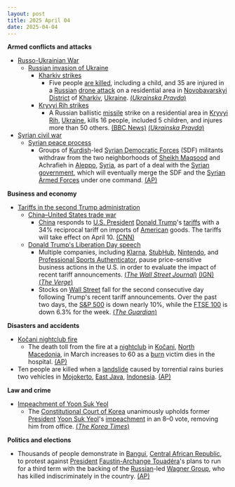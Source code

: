 ```yaml
---
layout: post
title: 2025 April 04
date: 2025-04-04
---
```



**Armed conflicts and attacks**

* [Russo-Ukrainian War](https://en.wikipedia.org/wiki/Russo-Ukrainian_War "Russo-Ukrainian War")
  + [Russian invasion of Ukraine](https://en.wikipedia.org/wiki/Russian_invasion_of_Ukraine "Russian invasion of Ukraine")
    - [Kharkiv strikes](https://en.wikipedia.org/wiki/Kharkiv_strikes_%282022%E2%80%93present%29 "Kharkiv strikes (2022–present)")
      * Five people [are killed](https://en.wikipedia.org/wiki/Attacks_on_civilians_in_the_Russian_invasion_of_Ukraine "Attacks on civilians in the Russian invasion of Ukraine"), including a child, and 35 are injured in a [Russian](https://en.wikipedia.org/wiki/Russian_Armed_Forces "Russian Armed Forces") [drone attack](https://en.wikipedia.org/wiki/Drone_warfare "Drone warfare") on a residential area in [Novobavarskyi District](https://en.wikipedia.org/wiki/Novobavarskyi_District "Novobavarskyi District") of [Kharkiv](https://en.wikipedia.org/wiki/Kharkiv "Kharkiv"), [Ukraine](https://en.wikipedia.org/wiki/Ukraine "Ukraine"). [(*Ukrainska Pravda*)](https://www.pravda.com.ua/eng/news/2025/04/4/7506067/)
    - [Kryvyi Rih strikes](https://en.wikipedia.org/wiki/Kryvyi_Rih_strikes_%282022%E2%80%93present%29 "Kryvyi Rih strikes (2022–present)")
      * A Russian ballistic [missile](https://en.wikipedia.org/wiki/Missile "Missile") strike on a residential area in [Kryvyi Rih](https://en.wikipedia.org/wiki/Kryvyi_Rih "Kryvyi Rih"), [Ukraine](https://en.wikipedia.org/wiki/Ukraine "Ukraine"), kills 16 people, included 5 children, and injures more than 50 others. [(BBC News)](https://www.bbc.co.uk/news/articles/c3wxe5g4z9yo) [(*Ukrainska Pravda*)](https://www.pravda.com.ua/eng/news/2025/04/4/7506089/)
* [Syrian civil war](https://en.wikipedia.org/wiki/Syrian_civil_war "Syrian civil war")
  + [Syrian peace process](https://en.wikipedia.org/wiki/Syrian_peace_process "Syrian peace process")
    - Groups of [Kurdish](https://en.wikipedia.org/wiki/Kurds_in_Syria "Kurds in Syria")-led [Syrian Democratic Forces](https://en.wikipedia.org/wiki/Syrian_Democratic_Forces "Syrian Democratic Forces") (SDF) militants withdraw from the two neighborhoods of [Sheikh Maqsood](https://en.wikipedia.org/wiki/Sheikh_Maqsood "Sheikh Maqsood") and Achrafieh in [Aleppo](https://en.wikipedia.org/wiki/Aleppo "Aleppo"), [Syria](https://en.wikipedia.org/wiki/Syria "Syria"), as part of a deal with the [Syrian government](https://en.wikipedia.org/wiki/Syrian_government "Syrian government"), which will eventually merge the SDF and the [Syrian Armed Forces](https://en.wikipedia.org/wiki/Syrian_Armed_Forces "Syrian Armed Forces") under one command. [(AP)](https://apnews.com/article/syria-aleppo-sdf-sheikh-maksoud-achrafieh-withdrawal-9b8cd819c04b222a695455bb426f92df)

**Business and economy**

* [Tariffs in the second Trump administration](https://en.wikipedia.org/wiki/Tariffs_in_the_second_Trump_administration "Tariffs in the second Trump administration")
  + [China–United States trade war](https://en.wikipedia.org/wiki/China%E2%80%93United_States_trade_war "China–United States trade war")
    - [China](https://en.wikipedia.org/wiki/China "China") responds to [U.S. President](https://en.wikipedia.org/wiki/President_of_the_United_States "President of the United States") [Donald Trump](https://en.wikipedia.org/wiki/Donald_Trump "Donald Trump")'s [tariffs](https://en.wikipedia.org/wiki/Tariff "Tariff") with a 34% reciprocal tariff on imports of [American](https://en.wikipedia.org/wiki/United_States "United States") goods. The tariffs will take effect on April 10. [(CNN)](https://edition.cnn.com/2025/04/04/business/china-us-tariffs-retaliation-hnk-intl/index.html)
  + [Donald Trump's Liberation Day speech](https://en.wikipedia.org/wiki/Donald_Trump%27s_Liberation_Day_speech "Donald Trump's Liberation Day speech")
    - Multiple companies, including [Klarna](https://en.wikipedia.org/wiki/Klarna "Klarna"), [StubHub](https://en.wikipedia.org/wiki/StubHub "StubHub"), [Nintendo](https://en.wikipedia.org/wiki/Nintendo "Nintendo"), and [Professional Sports Authenticator](https://en.wikipedia.org/wiki/Professional_Sports_Authenticator "Professional Sports Authenticator"), pause price-sensitive business actions in the U.S. in order to evaluate the impact of recent tariff announcements. [(*The Wall Street Journal*)](https://www.wsj.com/livecoverage/stock-market-tariffs-trade-war-04-04-2025/card/exclusive-klarna-pauses-planned-ipo-after-trump-tariff-turmoil-NMXYuKXzW6Xv4ao3CSxr) [(IGN)](https://www.ign.com/articles/nintendo-delays-switch-2-pre-order-date-in-the-us-to-assess-impact-of-trumps-tariffs) [(*The Verge*)](https://www.theverge.com/news/643117/psa-pausing-submissions-outside-us-tariffs)
    - Stocks on [Wall Street](https://en.wikipedia.org/wiki/Wall_Street "Wall Street") fall for the second consecutive day following Trump's recent tariff announcements. Over the past two days, the [S&P 500](https://en.wikipedia.org/wiki/S%26P_500 "S&P 500") is down nearly 10%, while the [FTSE 100](https://en.wikipedia.org/wiki/FTSE_100 "FTSE 100") is down 6.3% for the week. [(*The Guardian*)](https://www.theguardian.com/us-news/live/2025/apr/04/us-business-stock-markets-nyse-blog-trump-tariffs-asian-markets)

**Disasters and accidents**

* [Kočani nightclub fire](https://en.wikipedia.org/wiki/Ko%C4%8Dani_nightclub_fire "Kočani nightclub fire")
  + The death toll from the fire at a [nightclub](https://en.wikipedia.org/wiki/Nightclub "Nightclub") in [Kočani](https://en.wikipedia.org/wiki/Ko%C4%8Dani "Kočani"), [North Macedonia](https://en.wikipedia.org/wiki/North_Macedonia "North Macedonia"), in March increases to 60 as a [burn](https://en.wikipedia.org/wiki/Burn "Burn") victim dies in the hospital. [(AP)](https://apnews.com/article/north-macedonia-nightclub-fire-kocani-lithuania-4ce73965f3b04957fd776e7151defdca)
* Ten people are killed when a [landslide](https://en.wikipedia.org/wiki/Landslide "Landslide") caused by torrential rains buries two vehicles in [Mojokerto](https://en.wikipedia.org/wiki/Mojokerto "Mojokerto"), [East Java](https://en.wikipedia.org/wiki/East_Java "East Java"), [Indonesia](https://en.wikipedia.org/wiki/Indonesia "Indonesia"). [(AP)](https://apnews.com/article/indonesia-landslide-java-eaf21c91d282c7618dde1cd44e67de33)

**Law and crime**

* [Impeachment of Yoon Suk Yeol](https://en.wikipedia.org/wiki/Impeachment_of_Yoon_Suk_Yeol "Impeachment of Yoon Suk Yeol")
  + The [Constitutional Court of Korea](https://en.wikipedia.org/wiki/Constitutional_Court_of_Korea "Constitutional Court of Korea") unanimously upholds former [President](https://en.wikipedia.org/wiki/President_of_South_Korea "President of South Korea") [Yoon Suk Yeol](https://en.wikipedia.org/wiki/Yoon_Suk_Yeol "Yoon Suk Yeol")'s [impeachment](https://en.wikipedia.org/wiki/Impeachment "Impeachment") in an 8–0 vote, removing him from office. [(*The Korea Times*)](https://www.koreatimes.co.kr/southkorea/politics/20250404/s-koreas-president-yoon-suk-yeol-impeached)

**Politics and elections**

* Thousands of people demonstrate in [Bangui](https://en.wikipedia.org/wiki/Bangui "Bangui"), [Central African Republic](https://en.wikipedia.org/wiki/Central_African_Republic "Central African Republic"), to protest against [President](https://en.wikipedia.org/wiki/President_of_the_Central_African_Republic "President of the Central African Republic") [Faustin-Archange Touadéra](https://en.wikipedia.org/wiki/Faustin-Archange_Touad%C3%A9ra "Faustin-Archange Touadéra")'s plans to run for a third term with the backing of the [Russian](https://en.wikipedia.org/wiki/Russia "Russia")-led [Wagner Group](https://en.wikipedia.org/wiki/Wagner_Group "Wagner Group"), who has killed indiscriminately in the country. [(AP)](https://apnews.com/article/central-african-republic-russia-wagner-d955ae10660d8dc5efdb258dd067be13)
